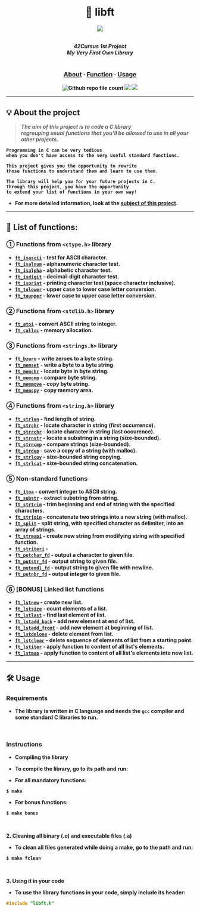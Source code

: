 <div align=center >
<h1>🧰 libft</h1>
<a href="https://github.com/h-beeen/42cursus/tree/master/libft"><img src="https://user-images.githubusercontent.com/112257466/213332349-fbcc97f6-2e2d-472c-8ef9-a015662a2fdb.png"/></a>
</div>
<br/>


<p align="center">
	<b><i>42Cursus 1st Project<br/>
  	My Very First Own Library</i></br></br>
</p>
	<h3 align="center">
	<a href="https://github.com/h-beeen/42cursus/tree/master/libft#-about-the-project">About</a>
	<span> · </span>
	<a href="https://github.com/h-beeen/42cursus/tree/master/libft#-list-of-functions">Function</a>
	<span> · </span>
	<a href="https://github.com/h-beeen/42cursus/tree/master/libft#%EF%B8%8F-usage">Usage</a>
	</h3>
	<p align="center">
	<img alt="Github repo file count" src="https://img.shields.io/github/directory-file-count/h-beeen/42Cursus/libft/libft?logo=c&style=for-the-badge" /> <img src="https://img.shields.io/badge/125/100-007396?style=for-the-badge&logo=42&label=Score&logoColor=white&color=darkgreen"> <img src="https://img.shields.io/badge/2022&brvbar;11&brvbar;24-007396?style=for-the-badge&logo=Starship&label=completed&logoColor=white&color=black">
	</p>

---

## 💡 About the project

> _The aim of this project is to code a C library <br/> regrouping usual functions that you'll be allowed to use in all your other projects._

	Programming in C can be very tedious 
	when you don't have access to the very useful standard functions.
	
	This project gives you the opportunity to rewrite 
	those functions to understand them and learn to use them.

	The library will help you for your future projects in C. 
	Through this project, you have the opportunity
	to extend your list of functions in your own way!

- For more detailed information, look at the [**subject of this project**](/libft/libft/README.md/).

---

## 📖 List of functions:


### ① Functions from `<ctype.h>` library

* [`ft_isascii`](/libft/libft/ft_isascii.c)			- test for ASCII character.
* [`ft_isalnum`](/libft/libft/ft_isalnum.c)			- alphanumeric character test.
* [`ft_isalpha`](/libft/libft/ft_isalpha.c)			- alphabetic character test.
* [`ft_isdigit`](/libft/libft/ft_isdigit.c)			- decimal-digit character test.
* [`ft_isprint`](/libft/libft/ft_isprint.c)			- printing character test (space character inclusive).
* [`ft_tolower`](/libft/libft/ft_tolower.c)			- upper case to lower case letter conversion.
* [`ft_toupper`](/libft/libft/ft_toupper.c)			- lower case to upper case letter conversion.

### ② Functions from `<stdlib.h>` library

* [`ft_atoi`](/libft/libft/ft_atoi.c)		- convert ASCII string to integer.
* [`ft_calloc`](/libft/libft/ft_calloc.c)	- memory allocation.

### ③ Functions from `<strings.h>` library

* [`ft_bzero`](/libft/libft/ft_bzero.c)		- write zeroes to a byte string.
* [`ft_memset`](/libft/libft/ft_memset.c)		- write a byte to a byte string.
* [`ft_memchr`](/libft/libft/ft_memchr.c)		- locate byte in byte string.
* [`ft_memcmp`](/libft/libft/ft_memcmp.c)		- compare byte string.
* [`ft_memmove`](/libft/libft/ft_memmove.c)	- copy byte string.
* [`ft_memcpy`](/libft/libft/ft_memcpy.c)		- copy memory area.

### ④ Functions from `<string.h>` library

* [`ft_strlen`](/libft/libft/ft_strlen.c)				- find length of string.
* [`ft_strchr`](/libft/libft/ft_strchr.c)				- locate character in string (first occurrence).
* [`ft_strrchr`](/libft/libft/ft_strrchr.c)			- locate character in string (last occurence).
* [`ft_strnstr`](/libft/libft/ft_strnstr.c)			- locate a substring in a string (size-bounded).
* [`ft_strncmp`](/libft/libft/ft_strncmp.c) 			- compare strings (size-bounded).
* [`ft_strdup`](/libft/libft/ft_strdup.c)				- save a copy of a string (with malloc).
* [`ft_strlcpy`](/libft/libft/ft_strlcpy.c)			- size-bounded string copying.
* [`ft_strlcat`](/libft/libft/ft_strlcat.c)			- size-bounded string concatenation.

### ⑤ Non-standard functions

* [`ft_itoa`](/libft/libft/ft_itoa.c)					- convert integer to ASCII string.
* [`ft_substr`](/libft/libft/ft_substr.c)				- extract substring from string.
* [`ft_strtrim`](/libft/libft/ft_strtrim.c)			- trim beginning and end of string with the specified characters.
* [`ft_strjoin`](/libft/libft/ft_strjoin.c)			- concatenate two strings into a new string (with malloc).
* [`ft_split`](/libft/libft/ft_split.c)				- split string, with specified character as delimiter, into an array of strings.
* [`ft_strmapi`](/libft/libft/ft_strmapi.c)			- create new string from modifying string with specified function.
* [`ft_striteri`](/libft/libft/ft_striteri.c)			- 
* [`ft_putchar_fd`](/libft/libft/ft_putchar_fd.c)		- output a character to given file.
* [`ft_putstr_fd`](/libft/libft/ft_putstr_fd.c)		- output string to given file.
* [`ft_putendl_fd`](/libft/libft/ft_putendl_fd.c)		- output string to given file with newline.
* [`ft_putnbr_fd`](/libft/libft/ft_putnbr_fd.c)		- output integer to given file.

### ⑥ [BONUS] Linked list functions 

* [`ft_lstnew`](/libft/libft/ft_lstnew.c)				- create new list.
* [`ft_lstsize`](/libft/libft/ft_lstsize.c)			- count elements of a list.
* [`ft_lstlast`](/libft/libft/ft_lstlast.c)			- find last element of list.
* [`ft_lstadd_back`](/libft/libft/ft_lstadd_back.c)	- add new element at end of list.
* [`ft_lstadd_front`](/libft/libft/ft_lstadd_front.c)	- add new element at beginning of list.
* [`ft_lstdelone`](/libft/libft/ft_lstdelone.c)		- delete element from list.
* [`ft_lstclear`](/libft/libft/ft_lstclear.c)			- delete sequence of elements of list from a starting point.
* [`ft_lstiter`](/libft/libft/ft_lstiter.c)			- apply function to content of all list's elements.
* [`ft_lstmap`](/libft/libft/ft_lstmap.c)				- apply function to content of all list's elements into new list.

---

## 🛠️ Usage

### Requirements

- The library is written in C language and needs the **`gcc` compiler** and some standard **C libraries** to run.

<br/>

### Instructions

- Compiling the library

- To compile the library, go to its path and run:

- For all mandatory functions:

```shell
$ make
```

- For bonus functions:

```shell
$ make bonus
```
<br/>

**2. Cleaning all binary (.o) and executable files (.a)**

+ To clean all files generated while doing a make, go to the path and run:

```shell
$ make fclean
```

<br/>

**3. Using it in your code**

- To use the library functions in your code, simply include its header:

```C
#include "libft.h"
```